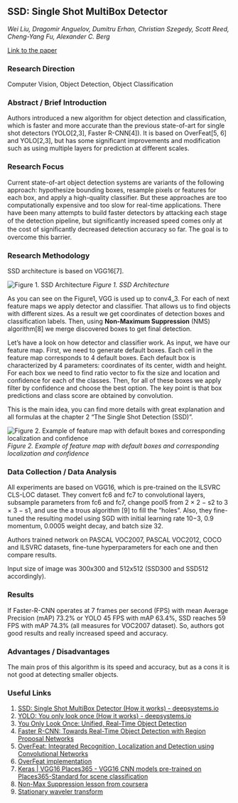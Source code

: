 ## SSD: Single Shot MultiBox Detector 

*Wei Liu, Dragomir Anguelov, Dumitru Erhan, Christian Szegedy, Scott Reed, Cheng-Yang Fu, Alexander C. Berg*

[Link to the paper](https://arxiv.org/abs/1512.02325)

### Research Direction

Computer Vision, Object Detection, Object Classification


### Abstract / Brief Introduction

Authors introduced a new algorithm for object detection and classification, which is faster and more accurate than the previous state-of-art for single shot detectors (YOLO[2,3], Faster R-CNN[4]). It is based on OverFeat[5, 6] and YOLO[2,3], but has some significant improvements and modification such as using multiple layers for prediction at different scales.


### Research Focus

Current state-of-art object detection systems are variants of the following approach: hypothesize bounding boxes, resample pixels or features for each box, and apply a high-quality classifier. But these approaches are too computationally expensive and too slow for real-time applications. There have been many attempts to build faster detectors by attacking each stage of the detection pipeline, but signiﬁcantly increased speed comes only at the cost of signiﬁcantly decreased detection accuracy so far. The goal is to overcome this barrier.


### Research Methodology

SSD architecture is based on VGG16[7].

![Figure 1. SSD Architecture](https://github.com/wildOsprey/papers_notes/blob/ssd/images/ssd/ssd_architecture.png)
*Figure 1. SSD Architecture*


As you can see on the Figure1, VGG is used up to conv4_3. For each of next feature maps we apply detector and classifier. That allows us to find objects with different sizes. As a result we get coordinates of detection boxes and classification labels. Then, using **Non-Maximum Suppression** (NMS) algorithm[8] we merge discovered boxes to get final detection.

Let’s have a look on how detector and classifier work. As input, we have our feature map. First, we need to generate default boxes. Each cell in the feature map corresponds to 4 default boxes. Each default box is characterized by 4 parameters: coordinates of its center, width and height. For each box we need to find ratio vector to fix the size and location and confidence for each of the classes. Then, for all of these boxes we apply filter by confidence and choose the best option. The key point is that box predictions and class score are obtained by convolution.

This is the main idea, you can find more details with great explanation and all formulas at the chapter 2 “The Single Shot Detection (SSD)”.

![Figure 2. Example of feature map with default boxes and corresponding localization and confidence](https://github.com/wildOsprey/papers_notes/blob/ssd/images/ssd/ssd_features_ex.png)
*Figure 2. Example of feature map with default boxes and corresponding localization and confidence*

### Data Collection / Data Analysis

All experiments are based on VGG16, which is pre-trained on the ILSVRC CLS-LOC dataset. They convert fc6  and fc7 to convolutional layers, subsample parameters from fc6 and fc7, change pool5  from 2 × 2 − s2 to 3 × 3 − s1, and use the a trous algorithm [9] to ﬁll the ”holes”. Also, they fine-tuned the resulting model using SGD with initial learning rate 10−3, 0.9 momentum, 0.0005 weight decay, and batch size 32.

Authors trained network on PASCAL VOC2007, PASCAL VOC2012, COCO and ILSVRC datasets, fine-tune hyperparameters for each one and then compare results.

Input size of image was 300x300 and 512x512 (SSD300 and SSD512 accordingly).



### Results

If Faster-R-CNN operates at 7 frames per second (FPS) with mean Average Precision (mAP) 73.2% or YOLO 45 FPS with mAP 63.4%, SSD reaches 59 FPS with mAP 74.3% (all measures for VOC2007 dataset). So, authors got good results and really increased speed and accuracy.


### Advantages / Disadvantages

The main pros of this algorithm is its speed and accuracy, but as a cons it is not good at detecting smaller objects.


### Useful Links

1. [SSD: Single Shot MultiBox Detector (How it works) - deepsystems.io](https://www.youtube.com/watch?v=P8e-G-Mhx4k)
2. [YOLO: You only look once (How it works) - deepsystems.io](https://www.youtube.com/watch?v=L0tzmv--CGY)
3. [You Only Look Once: Unified, Real-Time Object Detection](https://arxiv.org/pdf/1506.02640.pdf)
4. [Faster R-CNN: Towards Real-Time Object Detection with Region Proposal Networks](https://arxiv.org/abs/1506.01497)
5. [OverFeat: Integrated Recognition, Localization and Detection using Convolutional Networks](https://arxiv.org/abs/1312.6229)
6. [OverFeat implementation](https://github.com/sermanet/OverFeat)
7. [Keras | VGG16 Places365 - VGG16 CNN models pre-trained on Places365-Standard for scene classification](https://github.com/GKalliatakis/Keras-VGG16-places365)
8. [Non-Max Suppression lesson from coursera](https://ru.coursera.org/learn/convolutional-neural-networks/lecture/dvrjH/non-max-suppression)
9. [Stationary waveler transform](https://en.wikipedia.org/wiki/Stationary_wavelet_transform)



